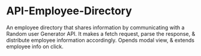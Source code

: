 # API-Employee-Directory
An employee directory that shares information by communicating with a Random user Generator API. It makes a fetch request, parse the response, & distribute employee information accordingly. Opends modal view, & extends employee info on click.